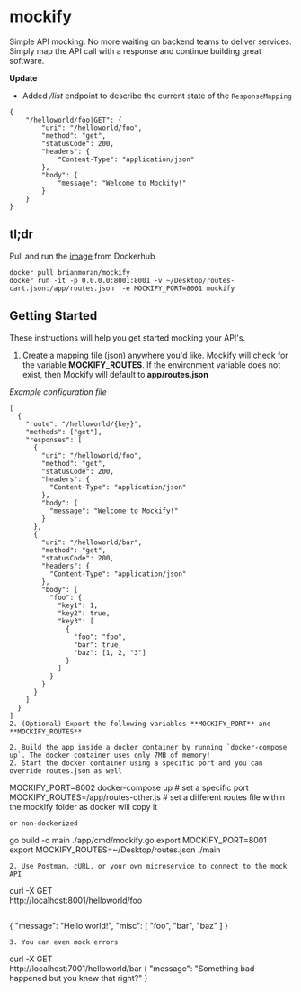 # mockify
Simple API mocking. No more waiting on backend teams to deliver services. Simply map the API call with a response and 
continue building great software.

**Update**
* Added */list* endpoint to describe the current state of the `ResponseMapping`
```
{
    "/helloworld/foo|GET": {
        "uri": "/helloworld/foo",
        "method": "get",
        "statusCode": 200,
        "headers": {
            "Content-Type": "application/json"
        },
        "body": {
            "message": "Welcome to Mockify!"
        }
    }
}
```


## tl;dr
Pull and run the [image](https://hub.docker.com/r/brianmoran/mockify/) from Dockerhub
```
docker pull brianmoran/mockify
docker run -it -p 0.0.0.0:8001:8001 -v ~/Desktop/routes-cart.json:/app/routes.json  -e MOCKIFY_PORT=8001 mockify
```

## Getting Started
These instructions will help you get started mocking your API's.
1. Create a mapping file (json) anywhere you'd like. Mockify will check for the variable **MOCKIFY_ROUTES**. If the environment variable does not exist, then Mockify will default to **app/routes.json**

*Example configuration file*
```
[
  {
    "route": "/helloworld/{key}",
    "methods": ["get"],
    "responses": [
      {
        "uri": "/helloworld/foo",
        "method": "get",
        "statusCode": 200,
        "headers": {
          "Content-Type": "application/json"
        },
        "body": {
          "message": "Welcome to Mockify!"
        }
      },
      {
        "uri": "/helloworld/bar",
        "method": "get",
        "statusCode": 200,
        "headers": {
          "Content-Type": "application/json"
        },
        "body": {
          "foo": {
            "key1": 1,
            "key2": true,
            "key3": [
              {
                "foo": "foo",
                "bar": true,
                "baz": [1, 2, "3"]
              }
            ]
          }
        }
      }
    ]
  }
]
2. (Optional) Export the following variables **MOCKIFY_PORT** and **MOCKIFY_ROUTES**

2. Build the app inside a docker container by running `docker-compose up`. The docker container uses only 7MB of memory!
2. Start the docker container using a specific port and you can override routes.json as well
```
MOCKIFY_PORT=8002 docker-compose up # set a specific port
MOCKIFY_ROUTES=/app/routes-other.js # set a different routes file within the mockify folder as docker will copy it
```
or non-dockerized
```
go build -o main ./app/cmd/mockify.go
export MOCKIFY_PORT=8001
export MOCKIFY_ROUTES=~/Desktop/routes.json
./main
```
2. Use Postman, cURL, or your own microservice to connect to the mock API
```
curl -X GET \
  http://localhost:8001/helloworld/foo
```
```
{
    "message": "Hello world!",
    "misc": [
        "foo",
        "bar",
        "baz"
    ]
}
```
3. You can even mock errors
```
curl -X GET \
  http://localhost:7001/helloworld/bar
{
    "message": "Something bad happened but you knew that right?"
}
```
